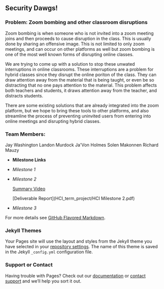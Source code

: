 ## Security Dawgs!


### Problem: Zoom bombing and other classroom disruptions

Zoom bombing is when someone who is not invited into a zoom meeting joins and then proceeds to cause disruption in the class. This is usually done by sharing an offensive image. This is not limited to only zoom meetings, and can occur on other platforms as well but zoom bombing is one of the most well known forms of disrupting online classes.

We are trying to come up with a solution to stop these unwated interruptions in online classrooms. These interruptions are a problem for hybrid classes since they disrupt the online poriton of the class. They can draw attention away from the material that is being taught, or even be so distracting that no one pays attention to the material. This problem affects both teachers and students, it draws attention away from the teacher, and distracts students.

There are some existing solutions that are already integrated into the zoom platform, but we hope to bring these tools to other platforms, and also streamline the process of preventing uninvited users from entering into online meetings and disrupting hybrid classes.

### Team Members:
Jay Washington
Landon Murdock
Ja'Von Holmes
Solen Makonnen
Richard Mauzy


- **Milestone Links**
- _Milestone 1_
- _Milestone 2_

  [Summary Video](https://youtu.be/xBJWl1Wg8qE)
  
  [Deliverable Report](HCI_term_project/HCI Milestone 2.pdf)
- _Milestone 3_


For more details see [GitHub Flavored Markdown](https://guides.github.com/features/mastering-markdown/).

### Jekyll Themes

Your Pages site will use the layout and styles from the Jekyll theme you have selected in your [repository settings](https://github.com/nmauzy2/HCI_term_project/settings). The name of this theme is saved in the Jekyll `_config.yml` configuration file.

### Support or Contact

Having trouble with Pages? Check out our [documentation](https://docs.github.com/categories/github-pages-basics/) or [contact support](https://support.github.com/contact) and we’ll help you sort it out.
